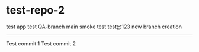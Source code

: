 # test-repo-2
test app
test
QA-branch
 main
 smoke test
 test@123
 new branch creation
***************************
Test commit 1
Test commit 2
